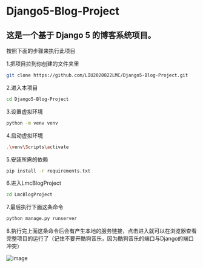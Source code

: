 # Django5-Blog-Project

## 这是一个基于 Django 5 的博客系统项目。

按照下面的步骤来执行此项目

1.把项目拉到你创建的文件夹里

``` bash
git clone https://github.com/LIU2020822LMC/Django5-Blog-Project.git
```

2.进入本项目

```bash
cd Django5-Blog-Project
```

3.设置虚拟环境

```bash
python -m venv venv
```

4.启动虚拟环境

```bash
.\venv\Scripts\activate
```

5.安装所需的依赖

``` bash
pip install -r requirements.txt
```

6.进入LmcBlogProject

```bash
cd LmcBlogProject
```

7.最后执行下面这条命令

```bash
python manage.py runserver
```

8.执行完上面这条命令后会有产生本地的服务链接，点击进入就可以在浏览器查看完整项目的运行了（记住不要开酷狗音乐，因为酷狗音乐的端口与Django的端口冲突）

![image](https://github.com/user-attachments/assets/0431cc21-df2f-4e64-b902-7804c6843171)


